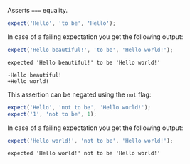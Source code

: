 Asserts `===` equality.

<!-- evaluate -->
```javascript
expect('Hello', 'to be', 'Hello');
```
<!-- /evaluate -->

In case of a failing expectation you get the following output:

<!-- evaluate -->
```javascript
expect('Hello beautiful!', 'to be', 'Hello world!');
```

```
expected 'Hello beautiful!' to be 'Hello world!'

-Hello beautiful!
+Hello world!
```
<!-- /evaluate -->

This assertion can be negated using the `not` flag:

<!-- evaluate -->
```javascript
expect('Hello', 'not to be', 'Hello world!');
expect('1', 'not to be', 1);
```
<!-- /evaluate -->

In case of a failing expectation you get the following output:

<!-- evaluate -->
```javascript
expect('Hello world!', 'not to be', 'Hello world!');
```

```
expected 'Hello world!' not to be 'Hello world!'
```
<!-- /evaluate -->
